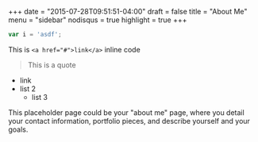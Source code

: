 +++
date = "2015-07-28T09:51:51-04:00"
draft = false
title = "About Me"
menu = "sidebar"
nodisqus = true
highlight = true
+++

```javascript
var i = 'asdf';
```

This is `<a href="#">link</a>` inline code

> This is a quote

- link
- list 2
    - list 3

This placeholder page could be your "about me" page, where you detail your contact information,
portfolio pieces, and describe yourself and your goals.